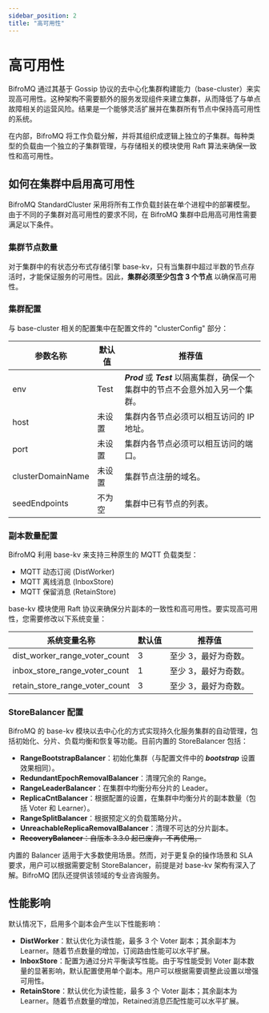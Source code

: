 ```yaml
---
sidebar_position: 2
title: "高可用性"
---
```


# 高可用性

BifroMQ 通过其基于 Gossip 协议的去中心化集群构建能力（base-cluster）来实现高可用性。这种架构不需要额外的服务发现组件来建立集群，从而降低了与单点故障相关的运营风险。结果是一个能够灵活扩展并在集群所有节点中保持高可用性的系统。

在内部，BifroMQ 将工作负载分解，并将其组织成逻辑上独立的子集群。每种类型的负载由一个独立的子集群管理，与存储相关的模块使用 Raft 算法来确保一致性和高可用性。

## 如何在集群中启用高可用性

BifroMQ StandardCluster 采用将所有工作负载封装在单个进程中的部署模型。由于不同的子集群对高可用性的要求不同，在 BifroMQ 集群中启用高可用性需要满足以下条件。

### 集群节点数量

对于集群中的有状态分布式存储引擎 base-kv，只有当集群中超过半数的节点存活时，才能保证服务的可用性。因此，**集群必须至少包含 3 个节点** 以确保高可用性。

### 集群配置

与 base-cluster 相关的配置集中在配置文件的 "clusterConfig" 部分：

| 参数名称            | 默认值   | 推荐值                                                                                                   |
|-------------------|---------|-----------------------------------------------------------------------------------------------------------|
| env               | Test    | ***Prod*** 或 ***Test*** 以隔离集群，确保一个集群中的节点不会意外加入另一个集群。                               |
| host              | 未设置    | 集群内各节点必须可以相互访问的 IP 地址。                                                                    |
| port              | 未设置    | 集群内各节点必须可以相互访问的端口。                                                                        |
| clusterDomainName | 未设置    | 集群节点注册的域名。                                                                                        |
| seedEndpoints     | 不为空   | 集群中已有节点的列表。                                                                                      |

### 副本数量配置

BifroMQ 利用 base-kv 来支持三种原生的 MQTT 负载类型：

- MQTT 动态订阅 (DistWorker)
- MQTT 离线消息 (InboxStore)
- MQTT 保留消息 (RetainStore)

base-kv 模块使用 Raft 协议来确保分片副本的一致性和高可用性。要实现高可用性，您需要修改以下系统变量：

| 系统变量名称                     | 默认值 | 推荐值                              |
|--------------------------------|-------|--------------------------------------|
| dist_worker_range_voter_count  | 3     | 至少 3，最好为奇数。                 |
| inbox_store_range_voter_count  | 1     | 至少 3，最好为奇数。                 |
| retain_store_range_voter_count | 3     | 至少 3，最好为奇数。                 |

### StoreBalancer 配置

BifroMQ 的 base-kv 模块以去中心化的方式实现持久化服务集群的自动管理，包括初始化、分片、负载均衡和恢复等功能。目前内置的 StoreBalancer 包括：

- **RangeBootstrapBalancer**：初始化集群（与配置文件中的 ***bootstrap*** 设置效果相同）。
- **RedundantEpochRemovalBalancer**：清理冗余的 Range。
- **RangeLeaderBalancer**：在集群中均衡分布分片的 Leader。
- **ReplicaCntBalancer**：根据配置的设置，在集群中均衡分片的副本数量（包括 Voter 和 Learner）。
- **RangeSplitBalancer**：根据预定义的负载策略分片。
- **UnreachableReplicaRemovalBalancer**：清理不可达的分片副本。
- ~~**RecoveryBalancer**：自版本 3.3.0 起已废弃，不再使用。~~

内置的 Balancer 适用于大多数使用场景。然而，对于更复杂的操作场景和 SLA 要求，用户可以根据需要定制 StoreBalancer，前提是对 base-kv 架构有深入了解。BifroMQ 团队还提供该领域的专业咨询服务。

## 性能影响

默认情况下，启用多个副本会产生以下性能影响：

- **DistWorker**：默认优化为读性能，最多 3 个 Voter 副本；其余副本为 Learner。随着节点数量的增加，订阅路由性能可以水平扩展。
- **InboxStore**：配置为通过分片平衡读写性能。由于写性能受到 Voter 副本数量的显著影响，默认配置使用单个副本。用户可以根据需要调整此设置以增强可用性。
- **RetainStore**：默认优化为读性能，最多 3 个 Voter 副本；其余副本为 Learner。随着节点数量的增加，Retained消息匹配性能可以水平扩展。